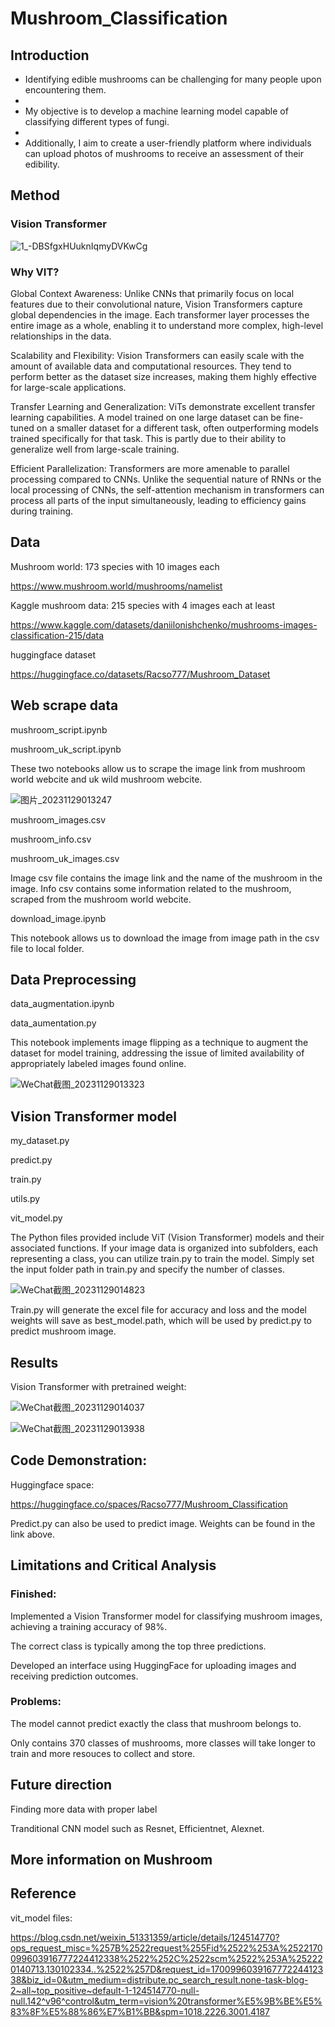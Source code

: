 # Mushroom_Classification

## Introduction
- Identifying edible mushrooms can be challenging for many people upon encountering them.
- 
- My objective is to develop a machine learning model capable of classifying different types of fungi.
- 
- Additionally, I aim to create a user-friendly platform where individuals can upload photos of mushrooms to receive an assessment of their edibility.

## Method

### Vision Transformer

![1_-DBSfgxHUuknIqmyDVKwCg](https://github.com/Racso777/Mushroom_Classification/assets/111296013/9919daa6-e35e-46ac-94af-1f86db247fe0)

### Why VIT?

Global Context Awareness: Unlike CNNs that primarily focus on local features due to their convolutional nature, Vision Transformers capture global dependencies in the image. Each transformer layer processes the entire image as a whole, enabling it to understand more complex, high-level relationships in the data.

Scalability and Flexibility: Vision Transformers can easily scale with the amount of available data and computational resources. They tend to perform better as the dataset size increases, making them highly effective for large-scale applications.

Transfer Learning and Generalization: ViTs demonstrate excellent transfer learning capabilities. A model trained on one large dataset can be fine-tuned on a smaller dataset for a different task, often outperforming models trained specifically for that task. This is partly due to their ability to generalize well from large-scale training.

Efficient Parallelization: Transformers are more amenable to parallel processing compared to CNNs. Unlike the sequential nature of RNNs or the local processing of CNNs, the self-attention mechanism in transformers can process all parts of the input simultaneously, leading to efficiency gains during training.

## Data
Mushroom world: 173 species with 10 images each

https://www.mushroom.world/mushrooms/namelist

Kaggle mushroom data: 215 species with 4 images each at least

https://www.kaggle.com/datasets/daniilonishchenko/mushrooms-images-classification-215/data

huggingface dataset

https://huggingface.co/datasets/Racso777/Mushroom_Dataset

## Web scrape data
mushroom_script.ipynb

mushroom_uk_script.ipynb

These two notebooks allow us to scrape the image link from mushroom world webcite and uk wild mushroom webcite.

![图片_20231129013247](https://github.com/Racso777/Mushroom_Classification/assets/111296013/610ae20c-ef48-4064-b45b-1a173dd4280e)

mushroom_images.csv

mushroom_info.csv

mushroom_uk_images.csv

Image csv file contains the image link and the name of the mushroom in the image. Info csv contains some information related to the mushroom, scraped from the mushroom world webcite.

download_image.ipynb

This notebook allows us to download the image from image path in the csv file to local folder.

## Data Preprocessing
data_augmentation.ipynb

data_aumentation.py

This notebook implements image flipping as a technique to augment the dataset for model training, addressing the issue of limited availability of appropriately labeled images found online.

![WeChat截图_20231129013323](https://github.com/Racso777/Mushroom_Classification/assets/111296013/ed82b4ef-6d05-47e4-b8b1-21a4a61c27c5)

## Vision Transformer model
my_dataset.py

predict.py

train.py

utils.py

vit_model.py

The Python files provided include ViT (Vision Transformer) models and their associated functions. If your image data is organized into subfolders, each representing a class, you can utilize train.py to train the model. Simply set the input folder path in train.py and specify the number of classes.

![WeChat截图_20231129014823](https://github.com/Racso777/Mushroom_Classification/assets/111296013/6bfd97c0-efc6-4b89-b419-d0f711b45caa)

Train.py will generate the excel file for accuracy and loss and the model weights will save as best_model.path, which will be used by predict.py to predict mushroom image.

## Results

Vision Transformer with pretrained weight:

![WeChat截图_20231129014037](https://github.com/Racso777/Mushroom_Classification/assets/111296013/d1185443-2215-4ddd-a9d6-1c062e69a9ab)

![WeChat截图_20231129013938](https://github.com/Racso777/Mushroom_Classification/assets/111296013/5d55ad69-8231-4656-acfe-cfc46544fbbc)


## Code Demonstration:
Huggingface space:

https://huggingface.co/spaces/Racso777/Mushroom_Classification

Predict.py can also be used to predict image. Weights can be found in the link above.

## Limitations and Critical Analysis

### Finished:

Implemented a Vision Transformer model for classifying mushroom images, achieving a training accuracy of 98%. 

The correct class is typically among the top three predictions. 

Developed an interface using HuggingFace for uploading images and receiving prediction outcomes.

### Problems:

The model cannot predict exactly the class that mushroom belongs to.

Only contains 370 classes of mushrooms, more classes will take longer to train and more resouces to collect and store.

## Future direction

Finding more data with proper label

Tranditional CNN model such as Resnet, Efficientnet, Alexnet.

## More information on Mushroom


## Reference
vit_model files:

https://blog.csdn.net/weixin_51331359/article/details/124514770?ops_request_misc=%257B%2522request%255Fid%2522%253A%2522170099603916777224412338%2522%252C%2522scm%2522%253A%252220140713.130102334..%2522%257D&request_id=170099603916777224412338&biz_id=0&utm_medium=distribute.pc_search_result.none-task-blog-2~all~top_positive~default-1-124514770-null-null.142^v96^control&utm_term=vision%20transformer%E5%9B%BE%E5%83%8F%E5%88%86%E7%B1%BB&spm=1018.2226.3001.4187

